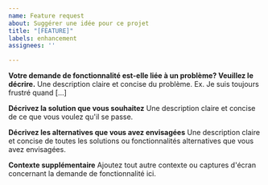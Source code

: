 ```yaml
---
name: Feature request
about: Suggérer une idée pour ce projet
title: "[FEATURE]"
labels: enhancement
assignees: ''

---
```


**Votre demande de fonctionnalité est-elle liée à un problème? Veuillez le décrire.**
Une description claire et concise du problème. Ex. Je suis toujours frustré quand [...]

**Décrivez la solution que vous souhaitez**
Une description claire et concise de ce que vous voulez qu'il se passe.

**Décrivez les alternatives que vous avez envisagées**
Une description claire et concise de toutes les solutions ou fonctionnalités alternatives que vous avez envisagées.

**Contexte supplémentaire**
Ajoutez tout autre contexte ou captures d'écran concernant la demande de fonctionnalité ici.
